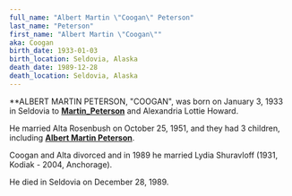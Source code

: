 ```yaml
---
full_name: "Albert Martin \"Coogan\" Peterson"
last_name: "Peterson"
first_name: "Albert Martin \"Coogan\""
aka: Coogan
birth_date: 1933-01-03
birth_location: Seldovia, Alaska
death_date: 1989-12-28
death_location: Seldovia, Alaska
---
```


**ALBERT MARTIN PETERSON, "COOGAN", was born on January 3, 1933 in Seldovia to [**Martin_Peterson**](./Peterson_Martin.md) and Alexandria Lottie Howard. 

He married Alta Rosenbush on October 25, 1951, and they had 3 children, including [**Albert Martin Peterson**](./Peterson_Albert_Martin.md).

Coogan and Alta divorced and in 1989 he married Lydia Shuravloff (1931, Kodiak - 2004, Anchorage).  

He died in Seldovia on December 28, 1989.
